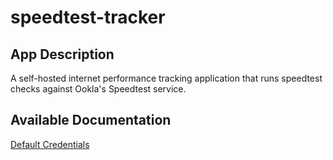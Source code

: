 # speedtest-tracker

## App Description

A self-hosted internet performance tracking application that runs speedtest checks against Ookla's Speedtest service.

## Available Documentation

[Default Credentials](/credentials.md)

